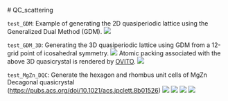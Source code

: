 ﻿﻿# QC_scattering
 
`test_GDM`: Example of generating the 2D quasiperiodic lattice using the Generalized Dual Method (GDM).
![](https://i.imgur.com/DRWoSEf.png)


`test_GDM_3D`: Generating the 3D quasiperiodic lattice using GDM from a 12-grid point of icosahedral symmetry.
![](https://i.imgur.com/I37Ub3q.png)
Atomic packing associated with the above 3D quasicrystal is rendered by [OVITO](https://www.ovito.org/).
![](https://i.imgur.com/OWKerCu.png)

`test_MgZn_DQC`: Generate the hexagon and rhombus unit cells of MgZn Decagonal quasicrystal (https://pubs.acs.org/doi/10.1021/acs.jpclett.8b01526)
![](https://i.imgur.com/NQBTsDa.png)
![](https://i.imgur.com/l9k7raG.png)
![](https://i.imgur.com/8jI1UEW.png)
![](https://i.imgur.com/8wOP7iC.png)





